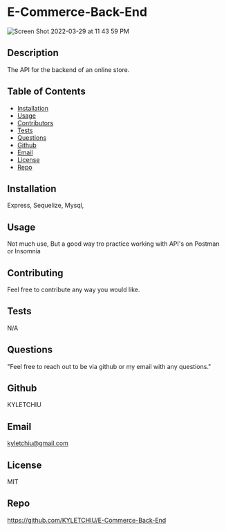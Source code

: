 # E-Commerce-Back-End

![Screen Shot 2022-03-29 at 11 43 59 PM](https://user-images.githubusercontent.com/92279620/160747314-1c57e2d3-2003-4e82-af8f-6a5535977d2a.png)


## Description
The API for the backend of an online store. 

## Table of Contents
* [Installation](#Installation)
* [Usage](#Usage)
* [Contributors](#Contributors)
* [Tests](#Tests)
* [Questions](Questions)
* [Github](#Github)
* [Email](#Email)
* [License](#License)
* [Repo](#Repo)

## Installation
Express, Sequelize, Mysql, 

## Usage
Not much use, But a good way tro practice working with API's on Postman or Insomnia
## Contributing
Feel free to contribute any way you would like.

## Tests
N/A

## Questions
"Feel free to reach out to be via github or my email with any questions."

## Github
KYLETCHIU

## Email
 kyletchiu@gmail.com


## License
 MIT 

## Repo
https://github.com/KYLETCHIU/E-Commerce-Back-End
